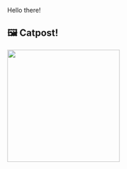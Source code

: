 Hello there!



## 🖼️ Catpost!

<sub>
    <img src="https://cdn2.thecatapi.com/images/rjaFjUMM2a.jpg" height="256">
</sub>

